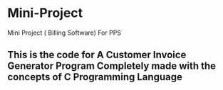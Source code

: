 # Mini-Project
Mini Project ( Billing Software) For PPS
## This is the code for A Customer Invoice Generator Program Completely made with the concepts of C Programming Language
